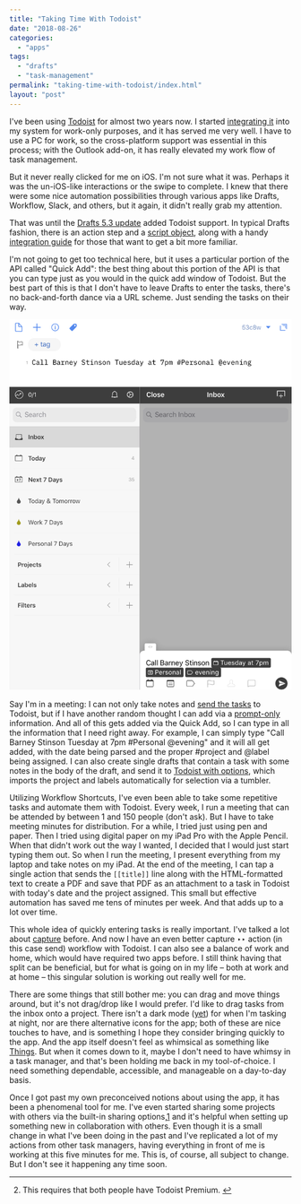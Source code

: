 ```yaml
---
title: "Taking Time With Todoist"
date: "2018-08-26"
categories: 
  - "apps"
tags: 
  - "drafts"
  - "task-management"
permalink: "taking-time-with-todoist/index.html"
layout: "post"
---
```


I've been using [Todoist](https://itunes.apple.com/us/app/id572688855?at=1001l4VZ) for almost two years now. I started [integrating it](https://www.nahumck.me/bifurcation/) into my system for work-only purposes, and it has served me very well. I have to use a PC for work, so the cross-platform support was essential in this process; with the Outlook add-on, it has really elevated my work flow of task management.

But it never really clicked for me on iOS. I'm not sure what it was. Perhaps it was the un-iOS-like interactions or the swipe to complete. I knew that there were some nice automation possibilities through various apps like Drafts, Workflow, Slack, and others, but it again, it didn't really grab my attention.

That was until the [Drafts 5.3 update](http://getdrafts.com/changelog.html) added Todoist support. In typical Drafts fashion, there is an action step and a [script object](http://reference.getdrafts.com/objects/Todoist.html), along with a handy [integration guide](https://forums.getdrafts.com/t/using-todoist-with-drafts/1845) for those that want to get a bit more familiar.

I'm not going to get too technical here, but it uses a particular portion of the API called "Quick Add": the best thing about this portion of the API is that you can type just as you would in the quick add window of Todoist. But the best part of this is that I don't have to leave Drafts to enter the tasks, there's no back-and-forth dance via a URL scheme. Just sending the tasks on their way.

[![](images/Todoist-Quick-Add.png)](https://www.nahumck.me/wp-content/uploads/2018/08/Todoist-Quick-Add.png)

Say I'm in a meeting: I can not only take notes and [send the tasks](https://actions.getdrafts.com/a/1OQ) to Todoist, but if I have another random thought I can add via a [prompt-only](https://actions.getdrafts.com/a/1MM) information. And all of this gets added via the Quick Add, so I can type in all the information that I need right away. For example, I can simply type "Call Barney Stinson Tuesday at 7pm #Personal @evening" and it will all get added, with the date being parsed and the proper #project and @label being assigned. I can also create single drafts that contain a task with some notes in the body of the draft, and send it to [Todoist with options](http://actions.getdrafts.com/a/1MW), which imports the project and labels automatically for selection via a tumbler.

Utilizing Workflow Shortcuts, I've even been able to take some repetitive tasks and automate them with Todoist. Every week, I run a meeting that can be attended by between 1 and 150 people (don't ask). But I have to take meeting minutes for distribution. For a while, I tried just using pen and paper. Then I tried using digital paper on my iPad Pro with the Apple Pencil. When that didn't work out the way I wanted, I decided that I would just start typing them out. So when I run the meeting, I present everything from my laptop and take notes on my iPad. At the end of the meeting, I can tap a single action that sends the `[[title]]` line along with the HTML-formatted text to create a PDF and save that PDF as an attachment to a task in Todoist with today's date and the project assigned. This small but effective automation has saved me tens of minutes per week. And that adds up to a lot over time.

This whole idea of quickly entering tasks is really important. I've talked a lot about [capture](https://www.nahumck.me/trusted-capture-with-drafts/) before. And now I have an even better capture ‣‣ action (in this case send) workflow with Todoist. I can also see a balance of work and home, which would have required two apps before. I still think having that split can be beneficial, but for what is going on in my life – both at work and at home – this singular solution is working out really well for me.

There are some things that still bother me: you can drag and move things around, but it's not drag/drop like I would prefer. I'd like to drag tasks from the inbox onto a project. There isn't a dark mode ([yet](https://twitter.com/amix3k/status/1031853841422139392)) for when I'm tasking at night, nor are there alternative icons for the app; both of these are nice touches to have, and is something I hope they consider bringing quickly to the app. And the app itself doesn't feel as whimsical as something like [Things](https://itunes.apple.com/us/app/id904237743?at=1001l4VZ). But when it comes down to it, maybe I don't need to have whimsy in a task manager, and that's been holding me back in my tool-of-choice. I need something dependable, accessible, and manageable on a day-to-day basis.

Once I got past my own preconceived notions about using the app, it has been a phenomenal tool for me. I've even started sharing some projects with others via the built-in sharing options,[1](#fn-1427-options) and it's helpful when setting up something new in collaboration with others. Even though it is a small change in what I've been doing in the past and I've replicated a lot of my actions from other task managers, having everything in front of me is working at this five minutes for me. This is, of course, all subject to change. But I don't see it happening any time soon.

* * *

2. This requires that both people have Todoist Premium. [↩](#fnref-1427-options)
